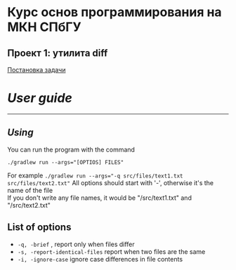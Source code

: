 # Курс основ программирования на МКН СПбГУ
## Проект 1: утилита diff

[Постановка задачи](./TASK.md)


# *User guide*
___
## *Using* 
You can run the program with the command <br>
``` #bash
./gradlew run --args="[OPTIOS] FILES"
```
For example ```./gradlew run --args="-q src/files/text1.txt src/files/text2.txt"```
All options should start with '-', otherwise it's the name of the file <br>
If you don't write any file names, it would be "/src/text1.txt" and "/src/text2.txt"

## List of options
+ ```-q, -brief``` , report only when files differ <br>
+ ```-s, -report-identical-files``` report when two files are the same
+ ```-i, -ignore-case``` ignore case differences in file contents
